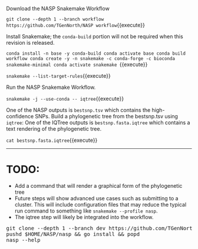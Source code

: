 Download the NASP Snakemake Workflow

`git clone --depth 1 --branch workflow https://github.com/TGenNorth/NASP workflow`{{execute}}

Install Snakemake; the `conda-build` portion will not be required when this revision is released.

`conda install -n base -y conda-build
conda activate base
conda build workflow
conda create -y -n snakemake -c conda-forge -c bioconda snakemake-minimal
conda activate snakemake
`{{execute}}

`snakemake --list-target-rules`{{execute}}

Run the NASP Snakemake Workflow.

`snakemake -j --use-conda -- iqtree`{{execute}}

One of the NASP outputs is `bestsnp.tsv` which contains the high-confidence SNPs.
Build a phylogenetic tree from the bestsnp.tsv using `iqtree`:
One of the IQTree outputs is `bestsnp.fasta.iqtree` which contains a text rendering of the phylogenetic tree.

`cat bestsnp.fasta.iqtree`{{execute}}

---

# TODO:

- Add a command that will render a graphical form of the phylogenetic tree
- Future steps will show advanced use cases such as submitting to a cluster. This will include configuration files that may reduce the typical run command to something like `snakemake --profile nasp`.
- The iqtree step will likely be integrated into the workflow.

<pre class="file" data-target="clipboard">
git clone --depth 1 --branch dev https://github.com/TGenNorth/NASP.git $HOME/NASP
pushd $HOME/NASP/nasp && go install && popd
nasp --help
</pre>


